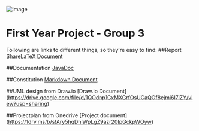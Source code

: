 ![image](https://github.itu.dk/maau/BFST18_Group3/blob/master/data/CartographerLogo01.png?raw=true)
# First Year Project - Group 3
Following are links to different things, so they're easy to find:
##Report
[ShareLaTeX Document](https://www.sharelatex.com/5316294985jbtsncvtvdhk)

##Documentation
[JavaDoc](https://blackphlox.github.io/Java/Projects/BFST18_Group3/doc/)

##Constitution
[Markdown Document](https://github.itu.dk/maau/BFST18_Group3/releases/tag/constitution_v1.0)

##UML design from Draw.io
[Draw.io Document] (https://drive.google.com/file/d/1QOdnp1CxMXGrfOsUCaQOf8ejmi6l7lZY/view?usp=sharing)

##Projectplan from Onedrive
[Project document] (https://1drv.ms/b/s!Ary5hqDhlWpLgZ9azr20IpGckpWOyw)
